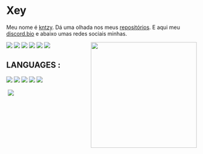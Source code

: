 # Xey

Meu nome é [kntzy](https://github.com/kntzy). Dá uma olhada nos meus [repositórios](https://github.com/kntzy?tab=repositories). E aqui meu [discord.bio](https://discords.com/bio/p/ekinotzy) e abaixo umas redes sociais minhas.

<img align="right" src="https://c.tenor.com/pBN2j-8OhKEAAAAC/loona-jinsuol.gif" height="280">

<a href="https://www.yoxey.tk/discord" target="_blank"><img src="https://img.shields.io/badge/Discord-7289DA?style=for-the-badge&logo=discord&logoColor=white" target="_blank"></a> <img src="https://img.shields.io/badge/kntzy-100000?style=for-the-badge&logo=github&logoColor=white" /> <img src="https://img.shields.io/badge/Ekinotzy-%23E60023.svg?&style=for-the-badge&logo=Pinterest&logoColor=white" /> <img src="https://img.shields.io/badge/Ekinotzy-FE7A16?style=for-the-badge&logo=stack-overflow&logoColor=white" />
<img src="https://img.shields.io/badge/@ekinotzy-E4405F?style=for-the-badge&logo=instagram&logoColor=white" /> <img src="https://img.shields.io/badge/Ekinotzy-2E51A2?style=for-the-badge&logo=myanimelist&logoColor=white" />

## LANGUAGES :

<img src="https://img.shields.io/badge/C%2B%2B-00599C?style=for-the-badge&logo=c%2B%2B&logoColor=white" /> <img src="https://img.shields.io/badge/C%23-239120?style=for-the-badge&logo=c-sharp&logoColor=white" /> <img src="https://img.shields.io/badge/HTML5-E34F26?style=for-the-badge&logo=html5&logoColor=white" /> <img src="https://img.shields.io/badge/CSS3-1572B6?style=for-the-badge&logo=css3&logoColor=white" /> <img src="https://img.shields.io/badge/Lua-2C2D72?style=for-the-badge&logo=lua&logoColor=white" />

<p>&nbsp;<img align="center" src="https://github-readme-stats.vercel.app/api?username=xeyay&&show_icons=true&title_color=ffffff&icon_color=bb2acf&text_color=daf7dc&bg_color=151515"/></p>
